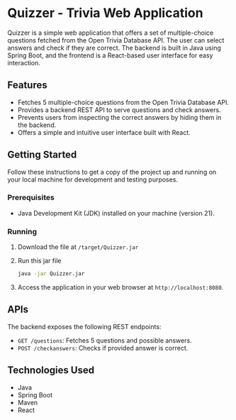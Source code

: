 # Quizzer - Trivia Web Application

Quizzer is a simple web application that offers a set of multiple-choice questions fetched from the Open Trivia Database API. The user can select answers and check if they are correct. The backend is built in Java using Spring Boot, and the frontend is a React-based user interface for easy interaction.

## Features

- Fetches 5 multiple-choice questions from the Open Trivia Database API.
- Provides a backend REST API to serve questions and check answers.
- Prevents users from inspecting the correct answers by hiding them in the backend.
- Offers a simple and intuitive user interface built with React.

## Getting Started

Follow these instructions to get a copy of the project up and running on your local machine for development and testing purposes.

### Prerequisites

- Java Development Kit (JDK) installed on your machine (version 21).

### Running

1. Download the file at `/target/Quizzer.jar`

2. Run this jar file

   ```bash
   java -jar Quizzer.jar
   ```

3. Access the application in your web browser at `http://localhost:8080`.

## APIs

The backend exposes the following REST endpoints:

- `GET /questions`: Fetches 5 questions and possible answers.
- `POST /checkanswers`: Checks if provided answer is correct.

## Technologies Used

- Java
- Spring Boot
- Maven
- React

